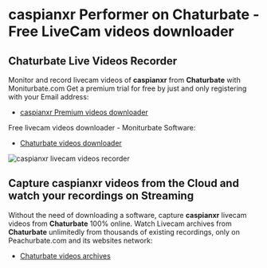 # caspianxr Performer on Chaturbate - Free LiveCam videos downloader

## Chaturbate Live Videos Recorder

Monitor and record livecam videos of **caspianxr** from **Chaturbate** with Moniturbate.com
Get a premium trial for free by just and only registering with your Email address:
* [caspianxr Premium videos downloader](https://moniturbate.com/request-demo-licence-key.html)

Free livecam videos downloader - Moniturbate Software:
* [Chaturbate videos downloader](https://moniturbate.com/moniturbate-download-software.html)

![caspianxr livecam videos recorder](https://peachurnet.com/templates/moniturbate-software.png)


## Capture caspianxr videos from the Cloud and watch your recordings on Streaming

Without the need of downloading a software, capture **caspianxr** livecam videos from **Chaturbate** 100% online.
Watch Livecam archives from **Chaturbate** unlimitedly from thousands of existing recordings, only on Peachurbate.com and its websites network:
* [Chaturbate videos archives](https://peachurnet.com/)
